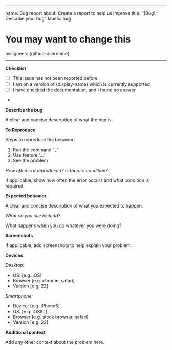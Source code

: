 <!--
Hey there!
==========

Thanks for checking this out. If you find this helpful, please leave a star!
If you have any suggestions, feel free to open a pull request or an issue.

To make life easier, do a quick search-and-replace for:
{display-name}: The project's display name (ex. Angular)
{github-username}: The username under which the repo is (ex. angular)
{repo-name}: The name of the repo the project (ex. angular)
Keep a lookout for text in curly braces.
-->
---
name: Bug report
about: Create a report to help us improve
title: "[Bug]: Describe your bug"
labels: bug
# You may want to change this
assignees: {github-username}

---

<!--!
Have you read {display-name}'s Code of Conduct?
By filing an issue, you are expected to comply with it: https://github.com/{github-username}/{repo-name}/blob/main/CODE_OF_CONDUCT.md

Do you want to ask a question? Discussions are the best place for getting support: https://github.com/{github-username}/{repo-name}/discussions
-->

**Checklist**

- [ ] This issue has not been reported before
- [ ] I am on a version of {display-name} which is currently supported
      <!-- Maybe link to supported versions? -->
- [ ] I have checked the documentation, and I found no answer
-
<!--
Extras:

- [ ] I have read the debugging guide
If your program needs any special permissions (eg: for writing files):
- [ ] I have the required permissions to run the program
For multi repo projects:
- [ ] I'm reporting the issue to the correct repository
-->

**Describe the bug**

A clear and concise description of what the bug is.

**To Reproduce**

Steps to reproduce the behavior:

1. Run the command '...'
2. Use feature '...'
3. See the problem

_How often is it reproduced? Is there a condition?_

If applicable, show how often the error occurs and what condition is required.

**Expected behavior**

A clear and concise description of what you expected to happen.

_What do you see instead?_

What happens when you do whatever you were doing?

**Screenshots**

If applicable, add screenshots to help explain your problem.

**Devices**

_Desktop:_

- OS: [e.g. iOS]
- Browser [e.g. chrome, safari]
- Version [e.g. 22]

_Smartphone:_

- Device: [e.g. iPhone6]
- OS: [e.g. iOS8.1]
- Browser [e.g. stock browser, safari]
- Version [e.g. 22]

**Additional context**

Add any other context about the problem here.
